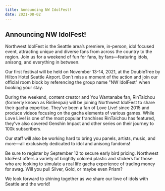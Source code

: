 ```yaml
---
title: Announcing NW IdolFest!
date: 2021-08-02
---
```


## Announcing NW IdolFest!

Northwest IdolFest is the Seattle area’s premiere, in-person, idol focused event, attracting unique and diverse fans from across the country to the region. Join us for a weekend of fun for fans, by fans—featuring idols, anisong, and everything in between.

Our first festival will be held on November 13-14, 2021, at the DoubleTree by Hilton Hotel Seattle Airport. Don’t miss a moment of the action and join our official room block by referencing the group name "NW IdolFest" when booking your stay.

During the weekend, content creator and You Wantanabe fan, RinTaichou (formerly known as RinSenpai) will be joining Northwest IdolFest to share their gacha expertise. They’ve been a fan of Love Live! since 2015 and produce videos focusing on the gacha elements of various games. While Love Live! is one of the most popular franchises RinTaichou has featured, they’ve also covered Genshin Impact and other series on their journey to 100k subscribers.

Our staff will also be working hard to bring you panels, artists, music, and more—all exclusively dedicated to idol and anisong fandoms!

Be sure to register by September 12 to secure early bird pricing. Northwest IdolFest offers a variety of brightly colored plastic and stickers for those who are looking to simulate a real life gacha experience of trading money for swag. Will you pull Silver, Gold, or maybe even Prism?

We look forward to shining together as we share our love of idols with Seattle and the world!